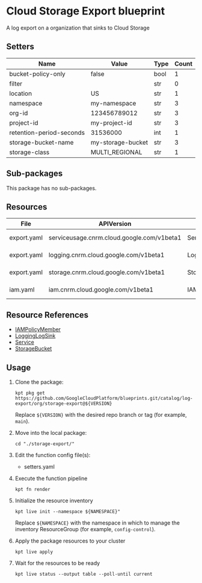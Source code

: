 <!-- BEGINNING OF PRE-COMMIT-BLUEPRINT DOCS HOOK:TITLE -->
# Cloud Storage Export blueprint


<!-- END OF PRE-COMMIT-BLUEPRINT DOCS HOOK:TITLE -->
<!-- BEGINNING OF PRE-COMMIT-BLUEPRINT DOCS HOOK:BODY -->
A log export on a organization that sinks to Cloud Storage

## Setters

|           Name           |       Value       | Type | Count |
|--------------------------|-------------------|------|-------|
| bucket-policy-only       | false             | bool |     1 |
| filter                   |                   | str  |     0 |
| location                 | US                | str  |     1 |
| namespace                | my-namespace      | str  |     3 |
| org-id                   |      123456789012 | str  |     3 |
| project-id               | my-project-id     | str  |     3 |
| retention-period-seconds |          31536000 | int  |     1 |
| storage-bucket-name      | my-storage-bucket | str  |     3 |
| storage-class            | MULTI_REGIONAL    | str  |     1 |

## Sub-packages

This package has no sub-packages.

## Resources

|    File     |                 APIVersion                 |      Kind       |            Name            |  Namespace   |
|-------------|--------------------------------------------|-----------------|----------------------------|--------------|
| export.yaml | serviceusage.cnrm.cloud.google.com/v1beta1 | Service         | my-project-id-storage      | projects     |
| export.yaml | logging.cnrm.cloud.google.com/v1beta1      | LoggingLogSink  | 123456789012-storagesink   | my-namespace |
| export.yaml | storage.cnrm.cloud.google.com/v1beta1      | StorageBucket   | my-storage-bucket          | my-namespace |
| iam.yaml    | iam.cnrm.cloud.google.com/v1beta1          | IAMPolicyMember | storage-project-iam-policy | my-namespace |

## Resource References

- [IAMPolicyMember](https://cloud.google.com/config-connector/docs/reference/resource-docs/iam/iampolicymember)
- [LoggingLogSink](https://cloud.google.com/config-connector/docs/reference/resource-docs/logging/logginglogsink)
- [Service](https://cloud.google.com/config-connector/docs/reference/resource-docs/serviceusage/service)
- [StorageBucket](https://cloud.google.com/config-connector/docs/reference/resource-docs/storage/storagebucket)

## Usage

1.  Clone the package:
    ```shell
    kpt pkg get https://github.com/GoogleCloudPlatform/blueprints.git/catalog/log-export/org/storage-export@${VERSION}
    ```
    Replace `${VERSION}` with the desired repo branch or tag
    (for example, `main`).

1.  Move into the local package:
    ```shell
    cd "./storage-export/"
    ```

1.  Edit the function config file(s):
    - setters.yaml

1.  Execute the function pipeline
    ```shell
    kpt fn render
    ```

1.  Initialize the resource inventory
    ```shell
    kpt live init --namespace ${NAMESPACE}"
    ```
    Replace `${NAMESPACE}` with the namespace in which to manage
    the inventory ResourceGroup (for example, `config-control`).

1.  Apply the package resources to your cluster
    ```shell
    kpt live apply
    ```

1.  Wait for the resources to be ready
    ```shell
    kpt live status --output table --poll-until current
    ```

<!-- END OF PRE-COMMIT-BLUEPRINT DOCS HOOK:BODY -->
